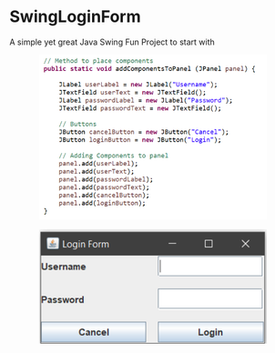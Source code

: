 # SwingLoginForm
A simple yet great Java Swing Fun Project to start with


<p align="center">
  <img src="SwingLoginForm/projectImages/Components%20placing.png" width="400">
</p>


<p align="center">
  <img src="SwingLoginForm/projectImages/Login Form GUI (Dry Run).png" width="400">
</p>
